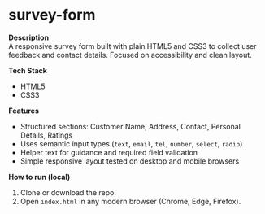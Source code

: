 # survey-form

**Description**  
A responsive survey form built with plain HTML5 and CSS3 to collect user feedback and contact details. Focused on accessibility and clean layout.


**Tech Stack**
- HTML5
- CSS3


**Features**
- Structured sections: Customer Name, Address, Contact, Personal Details, Ratings
- Uses semantic input types (`text`, `email`, `tel`, `number`, `select`, `radio`)
- Helper text for guidance and required field validation
- Simple responsive layout tested on desktop and mobile browsers


**How to run (local)**  
1. Clone or download the repo.
2. Open `index.html` in any modern browser (Chrome, Edge, Firefox).
